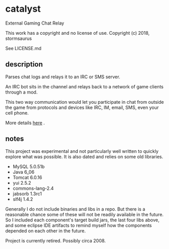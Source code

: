 # catalyst
External Gaming Chat Relay

This work has a copyright and no license of use. Copyright (c) 2018, stormsaurus

See LICENSE.md

## description

Parses chat logs and relays it to an IRC or SMS server.

An IRC bot sits in the channel and relays back to a network of game clients through a mod.

This two way communication would let you participate in chat from outside the game from protocols and devices like IRC, IM, email, SMS, even your cell phone.

More details [here](http://james.io/#/projects) .

## notes

This project was experimental and not particularly well written to quickly explore what was possible.  It is also dated and relies on some old libraries.

* MySQL 5.0.51b
* Java 6_06
* Tomcat 6.0.16
* yui 2.5.2
* commons-lang-2.4
* jabsorb 1.3rc1
* slf4j 1.4.2

Generally I do not include binaries and libs in a repo.  But there is a reasonable chance some of these will not be readily available in the future.  So I included each component's target build jars, the last four libs above, and some eclipse IDE artifacts to remind myself how the components depended on each other in the future.

Project is currently retired.  Possibly circa 2008.
